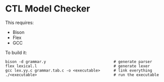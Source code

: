 # CTL Model Checker

This requires:
- Bison
- Flex
- GCC

To build it:
```
bison -d grammar.y                              # generate parser
flex lexical.l                                  # generate lexer
gcc lex.yy.c grammar.tab.c -o <executable>      # link everything
./<executable>                                  # run the executable
```
